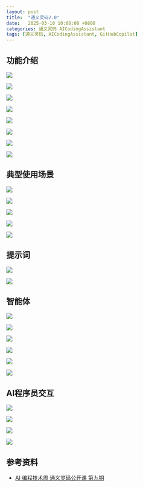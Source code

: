 ```yaml
---
layout: post
title:  "通义灵码2.0"
date:   2025-03-10 10:00:00 +0800
categories: 通义灵码 AICodingAssistant
tags: [通义灵码, AICodingAssistant, GitHubCopilot]
---
```


## 功能介绍

![](/images/2025/TongyiLingma2/TongyiLing2-01.png)

![](/images/2025/TongyiLingma2/TongyiLing2-02.png)

![](/images/2025/TongyiLingma2/TongyiLing2-03.png)

![](/images/2025/TongyiLingma2/TongyiLing2-04.png)

![](/images/2025/TongyiLingma2/TongyiLing2-05.png)

![](/images/2025/TongyiLingma2/TongyiLing2-06.png)

![](/images/2025/TongyiLingma2/TongyiLing2-07.png)

![](/images/2025/TongyiLingma2/TongyiLing2-08.png)


## 典型使用场景

![](/images/2025/TongyiLingma2/TongyiLing2-09.png)

![](/images/2025/TongyiLingma2/TongyiLing2-10.png)

![](/images/2025/TongyiLingma2/TongyiLing2-11.png)

![](/images/2025/TongyiLingma2/TongyiLing2-12.png)

![](/images/2025/TongyiLingma2/TongyiLing2-13.png)


## 提示词

![](/images/2025/TongyiLingma2/TongyiLing2-14.png)

![](/images/2025/TongyiLingma2/TongyiLing2-15.png)


## 智能体

![](/images/2025/TongyiLingma2/TongyiLing2-16.png)

![](/images/2025/TongyiLingma2/TongyiLing2-17.png)

![](/images/2025/TongyiLingma2/TongyiLing2-18.png)

![](/images/2025/TongyiLingma2/TongyiLing2-19.png)

![](/images/2025/TongyiLingma2/TongyiLing2-20.png)

![](/images/2025/TongyiLingma2/TongyiLing2-21.png)


## AI程序员交互

![](/images/2025/TongyiLingma2/TongyiLing2-22.png)

![](/images/2025/TongyiLingma2/TongyiLing2-23.png)

![](/images/2025/TongyiLingma2/TongyiLing2-24.png)

![](/images/2025/TongyiLingma2/TongyiLing2-25.png)


## 参考资料
- [AI 编程技术周 通义灵码公开课 第九期](https://www.aliyun.com/activity/middleware/lingma9)
